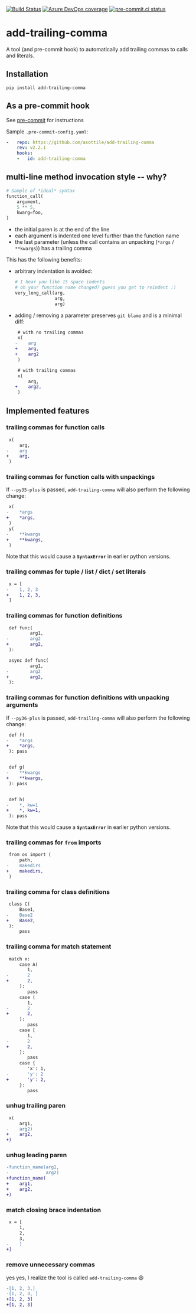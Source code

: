 [![Build Status](https://dev.azure.com/asottile/asottile/_apis/build/status/asottile.add-trailing-comma?branchName=master)](https://dev.azure.com/asottile/asottile/_build/latest?definitionId=3&branchName=master)
[![Azure DevOps coverage](https://img.shields.io/azure-devops/coverage/asottile/asottile/3/master.svg)](https://dev.azure.com/asottile/asottile/_build/latest?definitionId=3&branchName=master)
[![pre-commit.ci status](https://results.pre-commit.ci/badge/github/asottile/add-trailing-comma/master.svg)](https://results.pre-commit.ci/latest/github/asottile/add-trailing-comma/master)

add-trailing-comma
==================

A tool (and pre-commit hook) to automatically add trailing commas to calls and
literals.

## Installation

`pip install add-trailing-comma`

## As a pre-commit hook

See [pre-commit](https://github.com/pre-commit/pre-commit) for instructions

Sample `.pre-commit-config.yaml`:

```yaml
-   repo: https://github.com/asottile/add-trailing-comma
    rev: v2.2.1
    hooks:
    -   id: add-trailing-comma
```

## multi-line method invocation style -- why?

```python
# Sample of *ideal* syntax
function_call(
    argument,
    5 ** 5,
    kwarg=foo,
)
```

- the initial paren is at the end of the line
- each argument is indented one level further than the function name
- the last parameter (unless the call contains an unpacking
  (`*args` / `**kwargs`)) has a trailing comma

This has the following benefits:

- arbitrary indentation is avoided:

    ```python
    # I hear you like 15 space indents
    # oh your function name changed? guess you get to reindent :)
    very_long_call(arg,
                   arg,
                   arg)
    ```
- adding / removing a parameter preserves `git blame` and is a minimal diff:

    ```diff
     # with no trailing commas
     x(
    -    arg
    +    arg,
    +    arg2
     )
    ```

    ```diff
     # with trailing commas
     x(
         arg,
    +    arg2,
     )
    ```


## Implemented features

### trailing commas for function calls

```diff
 x(
     arg,
-    arg
+    arg,
 )
```

### trailing commas for function calls with unpackings

If `--py35-plus` is passed, `add-trailing-comma` will also perform the
following change:

```diff
 x(
-    *args
+    *args,
 )
 y(
-    **kwargs
+    **kwargs,
 )
```

Note that this would cause a **`SyntaxError`** in earlier python versions.

### trailing commas for tuple / list / dict / set literals

```diff
 x = [
-    1, 2, 3
+    1, 2, 3,
 ]
```

### trailing commas for function definitions

```diff
 def func(
         arg1,
-        arg2
+        arg2,
 ):
```

```diff
 async def func(
         arg1,
-        arg2
+        arg2,
 ):
```

### trailing commas for function definitions with unpacking arguments

If `--py36-plus` is passed, `add-trailing-comma` will also perform the
following change:

```diff
 def f(
-    *args
+    *args,
 ): pass


 def g(
-    **kwargs
+    **kwargs,
 ): pass


 def h(
-    *, kw=1
+    *, kw=1,
 ): pass
```

Note that this would cause a **`SyntaxError`** in earlier python versions.

### trailing commas for `from` imports

```diff
 from os import (
     path,
-    makedirs
+    makedirs,
 )
```

### trailing comma for class definitions

```diff
 class C(
     Base1,
-    Base2
+    Base2,
 ):
     pass
```

### trailing comma for match statement

```diff
 match x:
     case A(
        1,
-       2
+       2,
     ):
        pass
     case (
        1,
-       2
+       2,
     ):
        pass
     case [
        1,
-       2
+       2,
     ]:
        pass
     case {
        'x': 1,
-       'y': 2
+       'y': 2,
     }:
        pass
```

### unhug trailing paren

```diff
 x(
     arg1,
-    arg2)
+    arg2,
+)
```

### unhug leading paren

```diff
-function_name(arg1,
-              arg2)
+function_name(
+    arg1,
+    arg2,
+)
```

### match closing brace indentation

```diff
 x = [
     1,
     2,
     3,
-    ]
+]
```

### remove unnecessary commas

yes yes, I realize the tool is called `add-trailing-comma` :laughing:

```diff
-[1, 2, 3,]
-[1, 2, 3, ]
+[1, 2, 3]
+[1, 2, 3]
```
